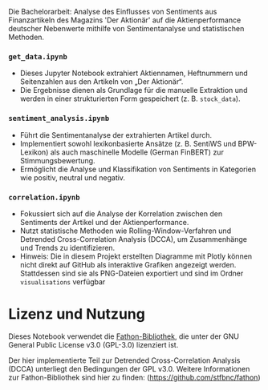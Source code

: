 Die Bachelorarbeit: Analyse des Einflusses von Sentiments aus Finanzartikeln des Magazins 'Der Aktionär' auf die Aktienperformance deutscher Nebenwerte mithilfe von Sentimentanalyse und statistischen Methoden.
### `get_data.ipynb`
- Dieses Jupyter Notebook extrahiert Aktiennamen, Heftnummern und Seitenzahlen aus den Artikeln von „Der Aktionär“.
- Die Ergebnisse dienen als Grundlage für die manuelle Extraktion und werden in einer strukturierten Form gespeichert (z. B. `stock_data`).

### `sentiment_analysis.ipynb`
- Führt die Sentimentanalyse der extrahierten Artikel durch.
- Implementiert sowohl lexikonbasierte Ansätze (z. B. SentiWS und BPW-Lexikon) als auch maschinelle Modelle (German FinBERT) zur Stimmungsbewertung.
- Ermöglicht die Analyse und Klassifikation von Sentiments in Kategorien wie positiv, neutral und negativ.

### `correlation.ipynb`
- Fokussiert sich auf die Analyse der Korrelation zwischen den Sentiments der Artikel und der Aktienperformance.
- Nutzt statistische Methoden wie Rolling-Window-Verfahren und Detrended Cross-Correlation Analysis (DCCA), um Zusammenhänge und Trends zu identifizieren.
- Hinweis: Die in diesem Projekt erstellten Diagramme mit Plotly können nicht direkt auf GitHub als interaktive Grafiken angezeigt werden. Stattdessen sind sie als PNG-Dateien exportiert und sind im Ordner `visualisations` verfügbar

# Lizenz und Nutzung
Dieses Notebook verwendet die [Fathon-Bibliothek](https://github.com/stfbnc/fathon), die unter der GNU General Public License v3.0 (GPL-3.0) lizenziert ist. 

Der hier implementierte Teil zur Detrended Cross-Correlation Analysis (DCCA) unterliegt den Bedingungen der GPL v3.0. Weitere Informationen zur Fathon-Bibliothek sind hier zu finden: (https://github.com/stfbnc/fathon)

